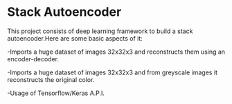 # Stack Autoencoder

This project consists of deep learning framework to build a stack autoencoder.Here are some basic aspects of it: 

 -Imports a huge dataset of images 32x32x3 and reconstructs them using an encoder-decoder.
 
 -Imports a huge dataset of images 32x32x3 and from greyscale images it reconstructs the original color.
 
 -Usage of Tensorflow/Keras A.P.I.
